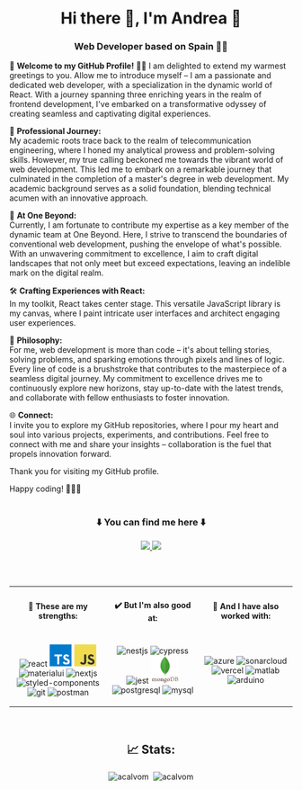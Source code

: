 <h1 align="center">Hi there 👋, I'm Andrea 👩‍</h1>
<h3 align="center">Web Developer based on Spain 👩‍💻</h3>

<p align="center">

👋 **Welcome to my GitHub Profile!** 👨‍💻
I am delighted to extend my warmest greetings to you. Allow me to introduce myself – I am a passionate and dedicated web developer, with a specialization in the dynamic world of React. With a journey spanning three enriching years in the realm of frontend development, I've embarked on a transformative odyssey of creating seamless and captivating digital experiences.

🚀 **Professional Journey:**  
My academic roots trace back to the realm of telecommunication engineering, where I honed my analytical prowess and problem-solving skills. However, my true calling beckoned me towards the vibrant world of web development. This led me to embark on a remarkable journey that culminated in the completion of a master's degree in web development. My academic background serves as a solid foundation, blending technical acumen with an innovative approach.

💼 **At One Beyond:**  
Currently, I am fortunate to contribute my expertise as a key member of the dynamic team at One Beyond. Here, I strive to transcend the boundaries of conventional web development, pushing the envelope of what's possible. With an unwavering commitment to excellence, I aim to craft digital landscapes that not only meet but exceed expectations, leaving an indelible mark on the digital realm.

🛠️ **Crafting Experiences with React:**  
In my toolkit, React takes center stage. This versatile JavaScript library is my canvas, where I paint intricate user interfaces and architect engaging user experiences. 

🌟 **Philosophy:**  
For me, web development is more than code – it's about telling stories, solving problems, and sparking emotions through pixels and lines of logic. Every line of code is a brushstroke that contributes to the masterpiece of a seamless digital journey. My commitment to excellence drives me to continuously explore new horizons, stay up-to-date with the latest trends, and collaborate with fellow enthusiasts to foster innovation.

🌐 **Connect:**  
I invite you to explore my GitHub repositories, where I pour my heart and soul into various projects, experiments, and contributions. Feel free to connect with me and share your insights – collaboration is the fuel that propels innovation forward.

Thank you for visiting my GitHub profile.

Happy coding! 🚀👨‍💻<br /><br />
</p>

<h3 align="center"> ⬇️ You can find me here ⬇️</h3>
<p align="center">
    <a href="https://github.com/acalvom?tab=repositories" target="_blank"><img
            src="https://img.shields.io/badge/GitHub-100000?style=for-the-badge&logo=github&logoColor=white" /</a>
        <a href="https://www.linkedin.com/in/andrea-calvo-moreno/" target="blank" target="_blank"><img
                src="https://img.shields.io/badge/LinkedIn-0077B5?style=for-the-badge&logo=linkedin&logoColor=white" /></a>
</p>
<br /><br />

<table align="center" width="1050" border="0">
    <tr>
        <th width="350">
            <h4 align="center">🥇 These are my strengths:</h4>
        </th>
        <th width="350">
            <h4 align="center">✔️ But I'm also good at:</h4>
        </th>
        <th width="350">
            <h4 align="center">💼 And I have also worked with:</h4>
        </th>
    </tr>
    <tr>
        <td>
            <p align="center">
                <img src="https://upload.wikimedia.org/wikipedia/commons/thumb/4/47/React.svg/1200px-React.svg.png" alt="react" width="40"
                    height="40" />
                <img src="https://raw.githubusercontent.com/devicons/devicon/master/icons/typescript/typescript-original.svg"
                    alt="typescript" width="40" height="40" />
                <img src="https://raw.githubusercontent.com/devicons/devicon/master/icons/javascript/javascript-original.svg"
                    alt="javascript" width="40" height="40" />
                <img src="https://mui.com/static/logo.png"
                    alt="materialui" width="40" height="40" />
                <img src="https://cdn.worldvectorlogo.com/logos/next-js.svg"
                    alt="nextjs" width="40" height="40" />
                <img src="https://raw.githubusercontent.com/styled-components/brand/master/styled-components.png"
                    alt="styled-components" width="40" height="40" />
                <img src="https://www.vectorlogo.zone/logos/git-scm/git-scm-icon.svg" alt="git" width="40"
                    height="40" />
                <img src="https://www.vectorlogo.zone/logos/getpostman/getpostman-icon.svg" alt="postman" width="40"
                    height="40" />
            </p>
        </td>
        <td>
            <p align="center">
                <img src="https://docs.nestjs.com/assets/logo-small.svg" alt="nestjs" width="40" height="40" />
                <img src="https://o.remove.bg/downloads/dd4842c5-4ce8-494c-a24d-90648648297f/idv3zwmSiY-removebg-preview.png" alt="cypress" width="40" height="40" />
                <img src="https://cdn.freebiesupply.com/logos/large/2x/jest-logo-png-transparent.png" alt="jest" width="40" height="40" />
                <img src="https://raw.githubusercontent.com/devicons/devicon/master/icons/mongodb/mongodb-original-wordmark.svg"
                    alt="mongodb" width="50" height="50" />
                <img src="https://upload.wikimedia.org/wikipedia/commons/2/29/Postgresql_elephant.svg"
                    alt="postgresql" width="40" height="40" />
                 <img src="https://1000marcas.net/wp-content/uploads/2020/11/MySQL-logo.png" alt="mysql" width="60"
                    height="40" />
            </p>
        </td>
        <td>
            <p align="center">
                <img src="https://swimburger.net/media/ppnn3pcl/azure.png" alt="azure" width="40"
                    height="40" />
                <img src="https://seeklogo.com/images/S/sonarcloud-logo-39208B5388-seeklogo.com.png" alt="sonarcloud"
                    width="40" height="40" />
                <img src="https://static.wikia.nocookie.net/logopedia/images/a/a7/Vercel_favicon.svg/revision/latest?cb=20221026155821" alt="vercel" width="40"
                    height="40" />
                <img src="https://upload.wikimedia.org/wikipedia/commons/2/21/Matlab_Logo.png" alt="matlab" width="40"
                    height="40" />
                <img src="https://cdn.worldvectorlogo.com/logos/arduino-1.svg" alt="arduino" width="40" height="40" />
            </p>
        </td>
    </tr>
</table>

<br />
<h2 align="center">📈 Stats: </h2>
<p align="center">
    <img align="center"
        src="https://github-readme-stats.vercel.app/api/top-langs?username=acalvom&show_icons=true&locale=en&layout=compact"
        alt="acalvom" />
    &nbsp;<img align="center"
        src="https://github-readme-stats.vercel.app/api?username=acalvom&show_icons=true&locale=en" alt="acalvom" />
</p>

